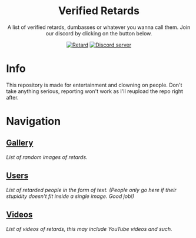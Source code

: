 
<h1 align="center">Verified Retards</h1>

<p align="center">A list of verified retards, dumbasses or whatever you wanna call them. Join our discord by clicking on the button below.</p>

<div align="center">
  <a href="https://www.cdc.gov/ncbddd/birthdefects/downsyndrome/images/boy-with-DS-red-shirt-400px.jpg"><img src="https://img.shields.io/badge/retard-yes-red" alt="Retard"/></a>
  <a href="https://discord.gg/ChH3SmJFWw"><img src="https://img.shields.io/badge/Discord-server-blue" alt="Discord server"/></a>
</div>

# Info
This repository is made for entertainment and clowning on people. Don't take anything serious, reporting won't work as I'll reupload the repo right after.

# Navigation
## [Gallery](https://github.com/Cypphi/verified-retards/tree/main/gallery) 
*List of random images of retards.*
## [Users](https://github.com/Cypphi/verified-retards/tree/main/users) 
*List of retarded people in the form of text. (People only go here if their stupidity doesn't fit inside a single image. Good job!)*
## [Videos](https://github.com/Cypphi/verified-retards/tree/main/videos) 
*List of videos of retards, this may include YouTube videos and such.*
